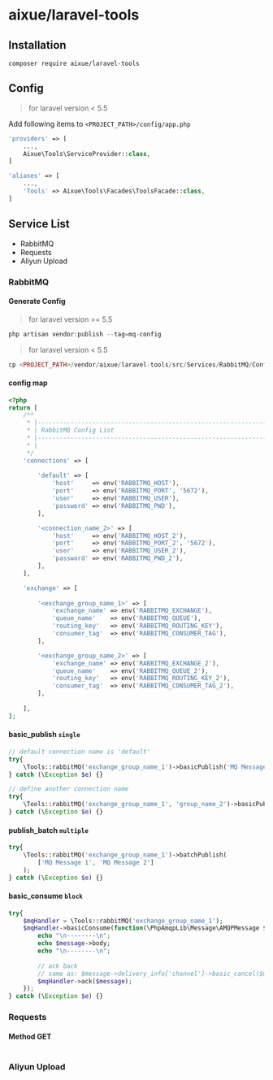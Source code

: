 # aixue/laravel-tools

## Installation

```composer
composer require aixue/laravel-tools
```

## Config

> for laravel version < 5.5

Add following items to `<PROJECT_PATH>/config/app.php`

```php
'providers' => [
    ...,
    Aixue\Tools\ServiceProvider::class,
]

'aliases' => [
    ...,
    'Tools' => Aixue\Tools\Facades\ToolsFacade::class,
]
```

## Service List

* RabbitMQ
* Requests
* Aliyun Upload


### RabbitMQ

#### Generate Config

> for laravel version >= 5.5

```php
php artisan vendor:publish --tag=mq-config
```

> for laravel version < 5.5

```php
cp <PROJECT_PATH>/vendor/aixue/laravel-tools/src/Services/RabbitMQ/Config/aixue-mq.php <PROJECT_PATH>/config/
```

#### config map

```php
<?php
return [
    /**
     * |--------------------------------------------------------------------------
     * | RabbitMQ Config List
     * |--------------------------------------------------------------------------
     * |
     */
    'connections' => [
        
        'default' => [
            'host'     => env('RABBITMQ_HOST'),
            'port'     => env('RABBITMQ_PORT', '5672'),
            'user'     => env('RABBITMQ_USER'),
            'password' => env('RABBITMQ_PWD'),
        ],

        '<connection_name_2>' => [
            'host'     => env('RABBITMQ_HOST_2'),
            'port'     => env('RABBITMQ_PORT_2', '5672'),
            'user'     => env('RABBITMQ_USER_2'),
            'password' => env('RABBITMQ_PWD_2'),
        ],
    ],

    'exchange' => [
        
        '<exchange_group_name_1>' => [
            'exchange_name' => env('RABBITMQ_EXCHANGE'),
            'queue_name'    => env('RABBITMQ_QUEUE'),
            'routing_key'   => env('RABBITMQ_ROUTING_KEY'),
            'consumer_tag'  => env('RABBITMQ_CONSUMER_TAG'),
        ],

        '<exchange_group_name_2>' => [
            'exchange_name' => env('RABBITMQ_EXCHANGE_2'),
            'queue_name'    => env('RABBITMQ_QUEUE_2'),
            'routing_key'   => env('RABBITMQ_ROUTING_KEY_2'),
            'consumer_tag'  => env('RABBITMQ_CONSUMER_TAG_2'),
        ],
        
    ],
];
```

#### basic_publish `single`

```php
// default connection name is 'default'
try{
    \Tools::rabbitMQ('exchange_group_name_1')->basicPublish('MQ Message');
} catch (\Exception $e) {}

// define another connection name
try{
    \Tools::rabbitMQ('exchange_group_name_1', 'group_name_2')->basicPublish('MQ Message');
} catch (\Exception $e) {}
```

#### publish_batch `multiple`

```php
try{
    \Tools::rabbitMQ('exchange_group_name_1')->batchPublish(
        ['MQ Message 1', 'MQ Message 2']
    );
} catch (\Exception $e) {}
```

#### basic_consume `block`

```php
try{
    $mqHandler = \Tools::rabbitMQ('exchange_group_name_1');
    $mqHandler->basicConsume(function(\PhpAmqpLib\Message\AMQPMessage $message) use ($mqHandler) {
        echo "\n--------\n";
        echo $message->body;
        echo "\n--------\n";
        
        // ack back
        // same as: $message->delivery_info['channel']->basic_cancel($message->delivery_info['consumer_tag']);
        $mqHandler->ack($message);
    });
} catch (\Exception $e) {}
```

### Requests

#### Method GET

```php

```


### Aliyun Upload


